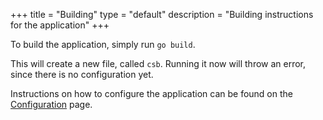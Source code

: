 +++
title = "Building"
type = "default"
description = "Building instructions for the application"
+++

To build the application, simply run `go build`.

This will create a new file, called `csb`. Running it now will throw an error,
since there is no configuration yet.

Instructions on how to configure the application can be found on the [Configuration](configuration) page.
